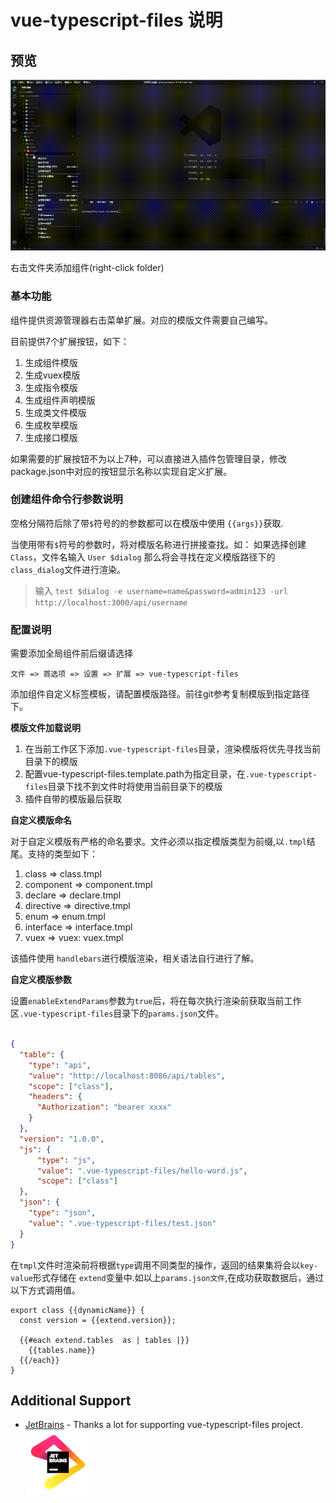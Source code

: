 # vue-typescript-files 说明

## 预览  

![image](/images/create-component.gif)  

右击文件夹添加组件(right-click folder)  

### 基本功能

组件提供资源管理器右击菜单扩展。对应的模版文件需要自己编写。  

目前提供7个扩展按钮，如下：

1. 生成组件模版
2. 生成vuex模版
3. 生成指令模版
4. 生成组件声明模版
5. 生成类文件模版
6. 生成枚举模版
7. 生成接口模版

如果需要的扩展按钮不为以上7种，可以直接进入插件包管理目录，修改package.json中对应的按钮显示名称以实现自定义扩展。

### 创建组件命令行参数说明

空格分隔符后除了带`$`符号的的参数都可以在模版中使用 `{{args}}`获取.

当使用带有`$`符号的参数时，将对模版名称进行拼接查找。如： 如果选择创建`Class`，文件名输入 `User $dialog` 那么将会寻找在定义模版路径下的 `class_dialog`文件进行渲染。
> 输入 `test $dialog -e username=name&password=admin123 -url http://localhost:3000/api/username`

### 配置说明

需要添加全局组件前后缀请选择  

```extends
文件 => 首选项 => 设置 => 扩展 => vue-typescript-files
```

添加组件自定义标签模板，请配置模版路径。前往git参考复制模版到指定路径下。 

**模版文件加载说明**

1. 在当前工作区下添加`.vue-typescript-files`目录，渲染模版将优先寻找当前目录下的模版
2. 配置vue-typescript-files.template.path为指定目录，在`.vue-typescript-files`目录下找不到文件时将使用当前目录下的模版
3. 插件自带的模版最后获取

**自定义模版命名**

对于自定义模版有严格的命名要求。文件必须以指定模版类型为前缀,以`.tmpl`结尾。支持的类型如下：

1. class => class.tmpl
2. component => component.tmpl
3. declare => declare.tmpl  
4. directive =>  directive.tmpl 
5. enum => enum.tmpl 
6. interface => interface.tmpl
7. vuex => vuex: vuex.tmpl

该插件使用 ```handlebars```进行模版渲染，相关语法自行进行了解。  

**自定义模版参数**

设置`enableExtendParams`参数为`true`后，将在每次执行渲染前获取当前工作区`.vue-typescript-files`目录下的`params.json`文件。

``` json

{
  "table": {
    "type": "api",
    "value": "http://localhost:8086/api/tables",
    "scope": ["class"],
    "headers": {
      "Authorization": "bearer xxxx"
    }
  },
  "version": "1.0.0",
  "js": {
      "type": "js",
      "value": ".vue-typescript-files/hello-word.js",
      "scope": ["class"]
  },
  "json": {
    "type": "json",
    "value": ".vue-typescript-files/test.json"
  }
}

```

在`tmpl`文件时渲染前将根据`type`调用不同类型的操作，返回的结果集将会以`key-value`形式存储在 `extend`变量中.如以上`params.json文件`,在成功获取数据后，通过以下方式调用值。

```class.tmpl
export class {{dynamicName}} {
  const version = {{extend.version}};

  {{#each extend.tables  as | tables |}}
    {{tables.name}}
  {{/each}}
}

```

## Additional Support
* [JetBrains](https://www.jetbrains.com/?from=vue-typescript-files) - Thanks a lot for supporting vue-typescript-files project.
  ![image](/images/JetBrains.png)  
